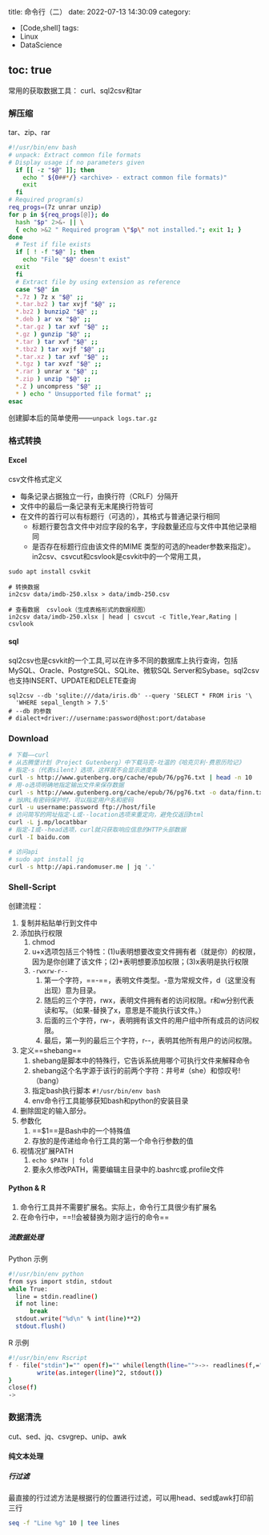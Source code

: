 title: 命令行（二）
date: 2022-07-13 14:30:09
category:
- [Code,shell]
tags:
- Linux
- DataScience

toc: true
---

常用的获取数据工具： curl、sql2csv和tar

### 解压缩
tar、zip、rar

<!--more-->
``` sh
#!/usr/bin/env bash
# unpack: Extract common file formats
# Display usage if no parameters given
  if [[ -z "$@" ]]; then
    echo " ${0##*/} <archive> - extract common file formats)"
    exit
  fi
# Required program(s)
req_progs=(7z unrar unzip)
for p in ${req_progs[@]}; do
  hash "$p" 2>&- || \
  { echo >&2 " Required program \"$p\" not installed."; exit 1; }
done
  # Test if file exists
  if [ ! -f "$@" ]; then
    echo "File "$@" doesn't exist"
  exit
  fi
  # Extract file by using extension as reference
  case "$@" in
  *.7z ) 7z x "$@" ;;
  *.tar.bz2 ) tar xvjf "$@" ;;
  *.bz2 ) bunzip2 "$@" ;;
  *.deb ) ar vx "$@" ;;
  *.tar.gz ) tar xvf "$@" ;;
  *.gz ) gunzip "$@" ;;
  *.tar ) tar xvf "$@" ;;
  *.tbz2 ) tar xvjf "$@" ;;
  *.tar.xz ) tar xvf "$@" ;;
  *.tgz ) tar xvzf "$@" ;;
  *.rar ) unrar x "$@" ;;
  *.zip ) unzip "$@" ;;
  *.Z ) uncompress "$@" ;;
  * ) echo " Unsupported file format" ;;
esac
```
创建脚本后的简单使用——`unpack logs.tar.gz`

### 格式转换

#### Excel
csv文件格式定义
- 每条记录占据独立一行，由换行符（CRLF）分隔开
- 文件中的最后一条记录有无末尾换行符皆可
- 在文件的首行可以有标题行（可选的），其格式与普通记录行相同
  - 标题行要包含文件中对应字段的名字，字段数量还应与文件中其他记录相同
  - 是否存在标题行应由该文件的MIME
类型的可选的header参数来指定）。
in2csv、csvcut和csvlook是csvkit中的一个常用工具，
``` shell
sudo apt install csvkit

# 转换数据
in2csv data/imdb-250.xlsx > data/imdb-250.csv

# 查看数据  csvlook（生成表格形式的数据视图）
in2csv data/imdb-250.xlsx | head | csvcut -c Title,Year,Rating | csvlook
```

#### sql
sql2csv也是csvkit的一个工具,可以在许多不同的数据库上执行查询，包括MySQL、Oracle、PostgreSQL、SQLite、微软SQL Server和Sybase。sql2csv也支持INSERT、UPDATE和DELETE查询

``` shell
sql2csv --db 'sqlite:///data/iris.db' --query 'SELECT * FROM iris '\
  'WHERE sepal_length > 7.5'
# --db 的参数
# dialect+driver://username:password@host:port/database
```



### Download
``` sh
# 下载——curl
# 从古腾堡计划（Project Gutenberg）中下载马克·吐温的《哈克贝利·费恩历险记》
# 指定-s（代表silent）选项，这样就不会显示进度条
curl -s http://www.gutenberg.org/cache/epub/76/pg76.txt | head -n 10
# 用-o选项明确地指定输出文件来保存数据
curl -s http://www.gutenberg.org/cache/epub/76/pg76.txt -o data/finn.txt
# 当URL有密码保护时，可以指定用户名和密码
curl -u username:password ftp://host/file
# 访问简写的网址指定-L或--location选项来重定向，避免仅返回html
curl -L j.mp/locatbbar
# 指定-I或--head选项，curl就只获取响应信息的HTTP头部数据
curl -I baidu.com

# 访问api
# sudo apt install jq
curl -s http://api.randomuser.me | jq '.'
```


### Shell-Script
创建流程：
1. 复制并粘贴单行到文件中
2. 添加执行权限
   1. chmod
   2. u+x选项包括三个特性：(1)u表明想要改变文件拥有者（就是你）的权限，因为是你创建了该文件；(2)+表明想要添加权限；(3)x表明是执行权限
   3. `-rwxrw-r--`
      1. 第一个字符，==-==，表明文件类型。-意为常规文件，d（这里没有出现）意为目录。
      2. 随后的三个字符，rwx，表明文件拥有者的访问权限。r和w分别代表读和写。（如果-替换了x，意思是不能执行该文件。）
      3. 后面的三个字符，rw-，表明拥有该文件的用户组中所有成员的访问权限。
      4. 最后，第一列的最后三个字符，r--，表明其他所有用户的访问权限。
3. 定义==shebang==
   1. shebang是脚本中的特殊行，它告诉系统用哪个可执行文件来解释命令
   2. shebang这个名字源于该行的前两个字符：井号#（she）和惊叹号!（bang）
   3. 指定bash执行脚本 `#!/usr/bin/env bash`
   4. env命令行工具能够获知bash和python的安装目录
4. 删除固定的输入部分。
5. 参数化
   1. ==$1==是Bash中的一个特殊值
   2. 存放的是传递给命令行工具的第一个命令行参数的值
6. 视情况扩展PATH
   1. `echo $PATH | fold`
   2. 要永久修改PATH，需要编辑主目录中的.bashrc或.profile文件

#### Python & R 
1. 命令行工具并不需要扩展名。实际上，命令行工具很少有扩展名
1. 在命令行中，==!!会被替换为刚才运行的命令==


##### 流数据处理
Python 示例
``` bash
#!/usr/bin/env python
from sys import stdin, stdout
while True:
  line = stdin.readline()
  if not line:
      break
  stdout.write("%d\n" % int(line)**2)
  stdout.flush()
```

R 示例
``` bash
#!/usr/bin/env Rscript
f - file("stdin")="" open(f)="" while(length(line="">->- readlines(f,="" n="1))"> 0) {
        write(as.integer(line)^2, stdout())
}
close(f)
->
```

###  数据清洗

cut、sed、jq、csvgrep、unip、awk

#### 纯文本处理

##### 行过滤
最直接的行过滤方法是根据行的位置进行过滤，可以用head、sed或awk打印前三行
``` sh
seq -f "Line %g" 10 | tee lines

```





































































